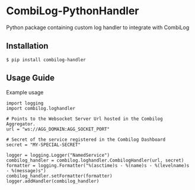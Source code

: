 # CombiLog-PythonHandler

Python package containing custom log handler to integrate with CombiLog

## Installation

```
$ pip install combilog-handler
```

## Usage Guide

Example usage

```
import logging
import combilog.loghandler

# Points to the Websocket Server Url hosted in the Combilog Aggregator.
url = "ws://AGG_DOMAIN:AGG_SOCKET_PORT"

# Secret of the service registered in the Combilog Dashboard
secret = "MY-SPECIAL-SECRET"

logger = logging.Logger("NamedService")
combilog_handler = combilog.loghandler.CombilogHandler(url, secret)
formatter = logging.Formatter("%(asctime)s - %(name)s - %(levelname)s - %(message)s")
combilog_handler.setFormatter(formatter)
logger.addHandler(combilog_handler)

```
